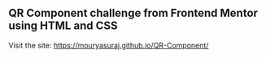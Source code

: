 ## QR Component challenge from Frontend Mentor using HTML and CSS
Visit the site: https://mouryasuraj.github.io/QR-Component/

